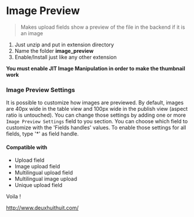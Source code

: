 # Image Preview

> Makes upload fields show a preview of the file in the backend if it is an image

1. Just unzip and put in extension directory 
2. Name the folder **image_preview** 
3. Enable/Install just like any other extension 

**You must enable JIT Image Manipulation in order to make the thumbnail work**

### Image Preview Settings

It is possible to customize how images are previewed. By default, images are 40px wide in the table view
and 100px wide in the publish view (aspect ratio is untouched).
You can change those settings by adding one or more `Image Preview Settings` field to you section.
You can choose which field to customize with the 'Fields handles' values.
To enable those settings for all fields, type '*' as field handle.

#### Compatible with

- Upload field
- Image upload field
- Multilingual upload field 
- Multilingual image upload
- Unique upload field

Voila !

http://www.deuxhuithuit.com/

